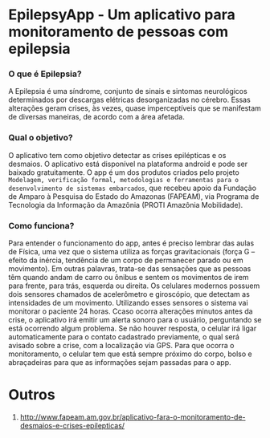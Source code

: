 # EpilepsyApp - Um aplicativo para monitoramento de pessoas com epilepsia

### O que é Epilepsia?

A Epilepsia é uma síndrome, conjunto de sinais e sintomas neurológicos determinados por descargas elétricas desorganizadas no cérebro. Essas alterações geram crises, às vezes, quase imperceptíveis que se manifestam de diversas maneiras, de acordo com a área afetada.

### Qual o objetivo?

O aplicativo tem como objetivo detectar as crises epilépticas e os desmaios. O aplicativo está disponível na plataforma android e pode ser baixado gratuitamente. O app é um dos produtos criados pelo projeto `Modelagem, verificação formal, metodologias e ferramentas para o desenvolvimento de sistemas embarcados`, que recebeu apoio da Fundação de Amparo à Pesquisa do Estado do Amazonas (FAPEAM), via Programa de Tecnologia da Informação da Amazônia (PROTI Amazônia Mobilidade).

### Como funciona?

Para entender o funcionamento do app, antes é preciso lembrar das aulas de Física, uma vez que o sistema utiliza as forças gravitacionais (força G – efeito da inércia, tendência de um corpo de permanecer parado ou em movimento). Em outras palavras, trata-se das sensações que as pessoas têm quando andam de carro ou ônibus e sentem os movimentos de irem para frente, para trás, esquerda ou direita. Os celulares modernos possuem dois sensores chamados de acelerômetro e giroscópio, que detectam as intensidades de um movimento. Utilizando esses sensores o sistema vai monitorar o paciente 24 horas. Ccaso ocorra alterações minutos antes da crise, o aplicativo irá emitir um alerta sonoro para o usuário, perguntando se está ocorrendo algum problema. Se não houver resposta, o celular irá ligar automaticamente para o contato cadastrado previamente, o qual será avisado sobre a crise, com a localização via GPS. Para que ocorra o monitoramento, o celular tem que está sempre próximo do corpo, bolso e abraçadeiras para que as informações sejam passadas para o app.

# Outros 
1. http://www.fapeam.am.gov.br/aplicativo-fara-o-monitoramento-de-desmaios-e-crises-epilepticas/
